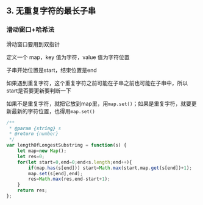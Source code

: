 ##  3. 无重复字符的最长子串

### 滑动窗口+哈希法

滑动窗口要用到双指针

定义一个 map，key 值为字符，value 值为字符位置

子串开始位置是start，结束位置是end

如果遇到重复字符，这个重复字符之前可能在子串之前也可能在子串中，所以start是否要更新要判断一下

如果不是重复字符，就把它放到map里，用`map.set()`；如果是重复字符，就要更新最新的字符位置，也得用`map.set()`

```javascript
/**
 * @param {string} s
 * @return {number}
 */
var lengthOfLongestSubstring = function(s) {
    let map=new Map();
    let res=0;
    for(let start=0,end=0;end<s.length;end++){
        if(map.has(s[end])) start=Math.max(start,map.get(s[end])+1);
        map.set(s[end],end);
        res=Math.max(res,end-start+1);
    }
    return res;
};
```

